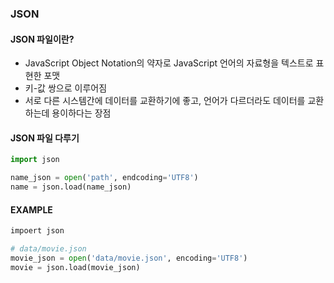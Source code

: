 ### JSON

#### JSON 파일이란?

 * JavaScript Object Notation의 약자로 JavaScript 언어의 자료형을 텍스트로 표현한 포맷
 *  키-값 쌍으로 이루어짐
 * 서로 다른 시스템간에 데이터를 교환하기에 좋고, 언어가 다르더라도 데이터를 교환하는데 용이하다는 장점

#### JSON 파일 다루기

``` python
import json
```

``` python
name_json = open('path', endcoding='UTF8')
name = json.load(name_json)
```

#### EXAMPLE

``` python
impoert json

# data/movie.json
movie_json = open('data/movie.json', encoding='UTF8')
movie = json.load(movie_json)
```


